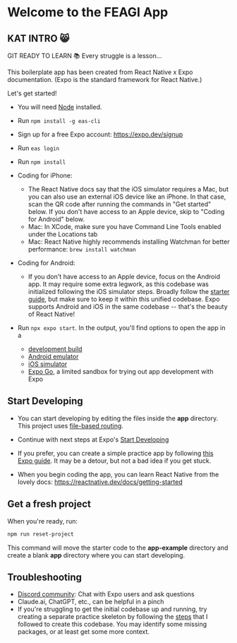 # Welcome to the FEAGI App

## KAT INTRO 😸

GIT READY TO LEARN 📚 Every struggle is a lesson...

This boilerplate app has been created from React Native x Expo documentation. (Expo is the standard framework for React Native.)

Let's get started!

- You will need [Node](https://nodejs.org/en) installed.

- Run `npm install -g eas-cli`

- Sign up for a free Expo account: https://expo.dev/signup

- Run `eas login`

- Run `npm install`

- Coding for iPhone:

  - The React Native docs say that the iOS simulator requires a Mac, but you can also use an external iOS device like an iPhone. In that case, scan the QR code after running the commands in "Get started" below. If you don't have access to an Apple device, skip to "Coding for Android" below.
  - Mac: In XCode, make sure you have Command Line Tools enabled under the Locations tab
  - Mac: React Native highly recommends installing Watchman for better performance: `brew install watchman`

- Coding for Android:

  - If you don't have access to an Apple device, focus on the Android app. It may require some extra legwork, as this codebase was initialized following the iOS simulator steps. Broadly follow the [starter guide](https://docs.expo.dev/get-started/set-up-your-environment/?platform=android&device=simulated&mode=development-build), but make sure to keep it within this unified codebase. Expo supports Android and iOS in the same codebase -- that's the beauty of React Native!

- Run `npx expo start`. In the output, you'll find options to open the app in a

  - [development build](https://docs.expo.dev/develop/development-builds/introduction/)
  - [Android emulator](https://docs.expo.dev/workflow/android-studio-emulator/)
  - [iOS simulator](https://docs.expo.dev/workflow/ios-simulator/)
  - [Expo Go](https://expo.dev/go), a limited sandbox for trying out app development with Expo

## Start Developing

- You can start developing by editing the files inside the **app** directory. This project uses [file-based routing](https://docs.expo.dev/router/introduction).

- Continue with next steps at Expo's [Start Developing](https://docs.expo.dev/get-started/start-developing/)

- If you prefer, you can create a simple practice app by following [this Expo guide](https://docs.expo.dev/tutorial/introduction/). It may be a detour, but not a bad idea if you get stuck.

- When you begin coding the app, you can learn React Native from the lovely docs: https://reactnative.dev/docs/getting-started

## Get a fresh project

When you're ready, run:

```bash
npm run reset-project
```

This command will move the starter code to the **app-example** directory and create a blank **app** directory where you can start developing.

## Troubleshooting

- [Discord community](https://chat.expo.dev): Chat with Expo users and ask questions
- Claude.ai, ChatGPT, etc., can be helpful in a pinch
- If you're struggling to get the initial codebase up and running, try creating a separate practice skeleton by following the [steps](https://reactnative.dev/docs/environment-setup) that I followed to create this codebase. You may identify some missing packages, or at least get some more context.
